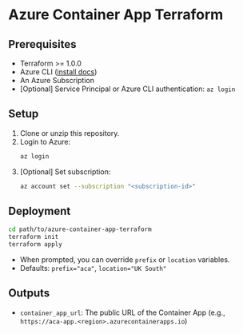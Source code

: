 # Azure Container App Terraform

## Prerequisites

- Terraform >= 1.0.0
- Azure CLI ([install docs](https://docs.microsoft.com/cli/azure/install-azure-cli))
- An Azure Subscription
- [Optional] Service Principal or Azure CLI authentication: `az login`

## Setup

1. Clone or unzip this repository.
2. Login to Azure:
   ```sh
   az login
   ```
3. [Optional] Set subscription:
   ```sh
   az account set --subscription "<subscription-id>"
   ```

## Deployment

```sh
cd path/to/azure-container-app-terraform
terraform init
terraform apply
```

- When prompted, you can override `prefix` or `location` variables.
- Defaults: `prefix="aca"`, `location="UK South"`

## Outputs

- `container_app_url`: The public URL of the Container App (e.g., `https://aca-app.<region>.azurecontainerapps.io`)

